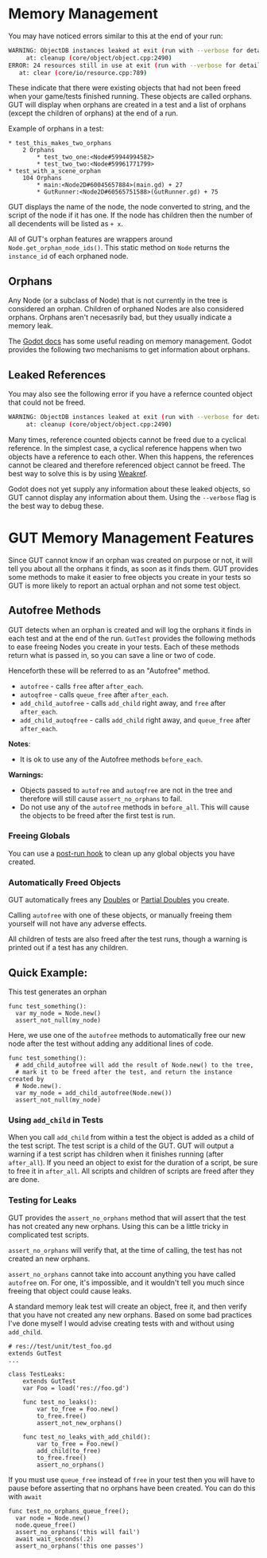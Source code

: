 # Memory Management


You may have noticed errors similar to this at the end of your run:
```sh
WARNING: ObjectDB instances leaked at exit (run with --verbose for details).
     at: cleanup (core/object/object.cpp:2490)
ERROR: 24 resources still in use at exit (run with --verbose for details).
   at: clear (core/io/resource.cpp:789)
```

These indicate that there were existing objects that had not been freed when your game/tests finished running.  These objects are called orphans.  GUT will display when orphans are created in a test and a list of orphans (except the children of orphans) at the end of a run.

Example of orphans in a test:
``` gdscript
* test_this_makes_two_orphans
    2 Orphans
        * test_two_one:<Node#59944994582>
        * test_two_two:<Node#59961771799>
* test_with_a_scene_orphan
    104 Orphans
        * main:<Node2D#60045657884>(main.gd) + 27
        * GutRunner:<Node2D#60565751588>(GutRunner.gd) + 75
```
GUT displays the name of the node, the node converted to string, and the script of the node if it has one.  If the node has children then the number of all decendents will be listed as `+ x`.

All of GUT's orphan features are wrappers around `Node.get_orphan_node_ids()`.  This static method on `Node` returns the `instance_id` of each orphaned node.

## Orphans
Any Node (or a subclass of Node) that is not currently in the tree is considered an orphan.  Children of orphaned Nodes are also considered orphans.  Orphans aren't necesasrily bad, but they usually indicate a memory leak.

The [Godot docs](https://docs.godotengine.org/en/stable/getting_started/scripting/gdscript/gdscript_basics.html#memory-management) has some useful reading on memory management.  Godot provides the following two mechanisms to get information about orphans.


## Leaked References
You may also see the following error if you have a refernce counted object that could not be freed.
```sh
WARNING: ObjectDB instances leaked at exit (run with --verbose for details).
     at: cleanup (core/object/object.cpp:2490)
```
Many times, reference counted objects cannot be freed due to a cyclical reference.  In the simplest case, a cyclical reference happens when two objects have a reference to each other.  When this happens, the references cannot be cleared and therefore referenced object cannot be freed.  The best way to solve this is by using [Weakref](https://docs.godotengine.org/en/latest/classes/class_weakref.html).

Godot does not yet supply any information about these leaked objects, so GUT cannot display any information about them.  Using the `--verbose` flag is the best way to debug these.


# GUT Memory Management Features
Since GUT cannot know if an orphan was created on purpose or not, it will tell you about all the orphans it finds, as soon as it finds them.  GUT provides some methods to make it easier to free objects you create in your tests so GUT is more likely to report an actual orphan and not some test object.


## Autofree Methods
GUT detects when an orphan is created and will log the orphans it finds in each test and at the end of the run.  `GutTest` provides the following methods to ease freeing Nodes you create in your tests.  Each of these methods return what is passed in, so you can save a line or two of code.

Henceforth these will be referred to as an "Autofree" method.
  * `autofree` - calls `free` after `after_each`.
  * `autoqfree` - calls `queue_free` after `after_each`.
  * `add_child_autofree` - calls `add_child` right away, and `free` after `after_each`.
  * `add_child_autoqfree` - calls `add_child` right away, and `queue_free` after `after_each`.


__Notes__:
* It is ok to use any of the Autofree methods `before_each`.


__Warnings:__
* Objects passed to `autofree` and  `autoqfree` are not in the tree and therefore will still cause `assert_no_orphans` to fail.
* Do not use any of the `autofree` methods in `before_all`.  This will cause the objects to be freed after the first test is run.

### Freeing Globals
You can use a [post-run hook](Hooks) to clean up any global objects you have created.


### Automatically Freed Objects
GUT automatically frees any [Doubles](Doubles) or [Partial Doubles](Partial-Doubles) you create.

Calling `autofree` with one of these objects, or manually freeing them yourself will not have any adverse effects.

All children of tests are also freed after the test runs, though a warning is printed out if a test has any children.


## Quick Example:
This test generates an orphan
```gdscript
func test_something():
  var my_node = Node.new()
  assert_not_null(my_node)
```
Here, we use one of the `autofree` methods to automatically free our new node after the test without adding any additional lines of code.
``` gdscript
func test_something():
  # add_child_autofree will add the result of Node.new() to the tree,
  # mark it to be freed after the test, and return the instance created by
  # Node.new().
  var my_node = add_child_autofree(Node.new())
  assert_not_null(my_node)
```

### Using `add_child` in Tests
When you call `add_child` from within a test the object is added as a child of the test script.  The test script is a child of the GUT.  GUT will output a warning if a test script has children when it finishes running (after `after_all`).  If you need an object to exist for the duration of a script, be sure to free it in `after_all`.  All scripts and children of scripts are freed after they are done.



### Testing for Leaks
GUT provides the `assert_no_orphans` method that will assert that the test has not created any new orphans.  Using this can be a little tricky in complicated test scripts.

`assert_no_orphans` will verify that, at the time of calling, the test has not created an new orphans.

`assert_no_orphans` cannot take into account anything you have called `autofree` on.  For one, it's impossible, and it wouldn't tell you much since freeing that object could cause leaks.

A standard memory leak test will create an object, free it, and then verify that you have not created any new orphans.  Based on some bad practices I've done myself I would advise creating tests with and without using `add_child`.

```gdscript
# res://test/unit/test_foo.gd
extends GutTest
...

class TestLeaks:
    extends GutTest
    var Foo = load('res://foo.gd')

    func test_no_leaks():
        var to_free = Foo.new()
        to_free.free()
        assert_not_new_orphans()

    func test_no_leaks_with_add_child():
        var to_free = Foo.new()
        add_child(to_free)
        to_free.free()
        assert_no_orphans()
```
If you must use `queue_free` instead of `free` in your test then you will have to pause before asserting that no orphans have been created.  You can do this with `await`
``` gdscript
func test_no_orphans_queue_free();
  var node = Node.new()
  node.queue_free()
  assert_no_orphans('this will fail')
  await wait_seconds(.2)
  assert_no_orphans('this one passes')
```